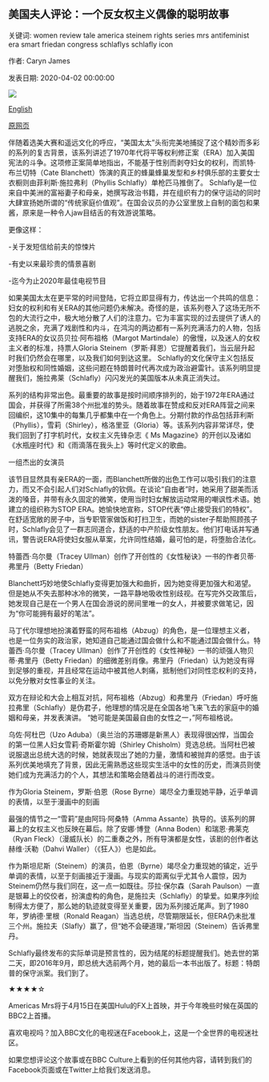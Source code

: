 ## 美国夫人评论：一个反女权主义偶像的聪明故事

关键词: women review tale america steinem rights series mrs antifeminist era smart friedan congress schlaflys schlafly icon

作者: Caryn James

发表日期: 2020-04-02 00:00:00

![](https://ichef.bbci.co.uk/wwfeatures/live/624_351/images/live/p0/88/g1/p088g1f0.jpg)

[English](Mrs%20America%20review%3A%20A%20smart%20tale%20of%20an%20anti-feminist%20icon.md)

[原网页](https://www.bbc.com/culture/story/20200402-mrs-america-review-a-smart-tale-of-an-anti-feminist-icon)

伴随着选美大赛和遥远文化的呼应，“美国太太”头衔完美地捕捉了这个精妙而多彩的系列的复古背景，该系列讲述了1970年代将平等权利修正案（ERA）加入美国宪法的斗争。这项修正案简单地指出，不能基于性别而剥夺妇女的权利，而凯特·布兰切特（Cate Blanchett）饰演的真正的蜂巢蜂巢发型和乡村俱乐部的主要女士衣橱则由菲利斯·施拉弗利（Phyllis Schlafly）单枪匹马推倒了。 Schlafly是一位来自中美洲的富裕妻子和母亲，她撰写政治书籍，并在组织有力的保守运动的同时大肆宣扬她所谓的“传统家庭价值观”。在国会议员的办公室里放上自制的面包和果酱，原来是一种令人jaw目结舌的有效游说策略。

更像这样：

-关于发短信给前夫的惊悚片

-有史以来最珍贵的情景喜剧

-迄今为止2020年最佳电视节目

如果美国太太在更平常的时间登陆，它将立即显得有力，传达出一个共鸣的信息：妇女的权利和有关ERA的其他问题仍未解决。奇怪的是，该系列卷入了这场无所不包的大流行之中，极大地分散了人们的注意力。它为丰富实现的过去提供了诱人的逃脱之余，充满了戏剧性和内斗，在鸿沟的两边都有一系列充满活力的人物，包括支持ERA的女议员贝拉·阿布祖格（Margot Martindale）的傲慢，以及迷人的女权主义者的标准，持票人Gloria Steinem（罗斯·拜恩）它提醒着我们，当云层升起时我们仍然会在哪里，以及我们如何到达这里。 Schlafly的文化保守主义包括反对堕胎权和同性婚姻，这些问题在特朗普时代再次成为政治避雷针。该系列明显提醒我们，施拉弗莱（Schlafly）闪闪发光的美国版本从未真正消失过。

系列的结构非常出色。最重要的故事是按时间顺序排列的，始于1972年ERA通过国会，并获得了所需38个州批准的势头。随着故事在赞成和反对ERA阵营之间来回编织，这10集中的每集几乎都集中在一个角色上。分期付款的作品包括菲利斯（Phyllis），雪莉（Shirley），格洛里亚（Gloria）等。该系列内容非常详尽，使我们回到了打字机时代，女权主义先锋杂志《 Ms Magazine》的开创以及诸如《水瓶座时代》和《雨滴落在我头上》等时代定义的歌曲。

一组杰出的女演员

该节目显然具有亲ERA的一面，而Blanchett所做的出色工作可以吸引我们的注意力，而又不会引起人们对Schlafly的钦佩。在谈论“自由者”时，她采用了甜美而活泼的嗓音，并带有永久固定的微笑，使用当时妇女解放运动常用的嘲讽性术语。她建立的组织称为STOP ERA。她愉快地宣称，STOP代表“停止接受我们的特权”。在舒适宽敞的房子中，当专职管家做饭和打扫卫生，而她的sister子帮助照顾孩子时，Schlafly会见了一群志同道合，舒适的中产阶级女性朋友。他们打电话并写通讯，警告说ERA将使妇女服从草案，允许同性结婚，最可怕的是，将堕胎合法化。

特蕾西·乌尔曼（Tracey Ullman）创作了开创性的《女性秘诀》一书的作者贝蒂·弗里丹（Betty Friedan）

Blanchett巧妙地使Schlafly变得更加强大和曲折，因为她变得更加强大和渴望。但是她从不失去那种冰冷的微笑，一路平静地吸收性别歧视。在写完外交政策后，她发现自己是在一个男人在国会游说的房间里唯一的女人，并被要求做笔记，因为“你可能拥有最好的笔法”。

马丁代尔理想地扮演着野蛮的阿布祖格（Abzug）的角色，是一位理想主义者，也是一位务实的政治家，她知道自己能通过国会做什么和不能通过国会做什么。特蕾西·乌尔曼（Tracey Ullman）创作了开创性的《女性神秘》一书的顽强人物贝蒂·弗里丹（Betty Friedan）的细微差别肖像。弗里丹（Friedan）认为她没有得到足够的重视，并且经常在运动中被其他人刺痛，抵制他们对同性恋权利的支持，以免分散对女性事业的关注。

双方在辩论和大会上相互对抗，阿布祖格（Abzug）和弗里丹（Friedan）呼吁施拉弗里（Schlafly）是伪君子，他理想的情况是在全国各地飞来飞去的家庭中的婚姻和母亲，并发表演讲。 “她可能是美国最自由的女性之一，”阿布祖格说。

乌佐·阿杜巴（Uzo Aduba）（奥兰治的苏珊娜是新黑人）表现得很凶悍，当国会的第一位黑人妇女雪莉·奇斯霍尔姆（Shirley Chisholm）竞选总统。当阿杜巴被说服退出总统大选的时候，她就表现出了她的力量，激情和被抛弃的感觉。由于该系列优美地填充了背景，因此无需熟悉这些现实生活中的女性的历史，而演员则使她们成为充满活力的个人，其想法和策略会随着战斗的进行而改变。

作为Gloria Steinem，罗斯·伯恩（Rose Byrne）竭尽全力重现她平静，近乎单调的表情，以至于漫画中的刻画

最强的情节之一“雪莉”是由阿玛·阿桑特（Amma Assante）执导的。该系列的屏幕上的女权主义也反映在幕后。除了安娜·博登（Anna Boden）和瑞恩·弗莱克（Ryan Fleck）（漫威队长）的二重奏之外，所有导演都是女性，该剧的创作者达赫维·沃勒（Dahvi Waller）（《狂人》）也是如此。

作为斯坦尼斯（Steinem）的演员，伯恩（Byrne）竭尽全力重现她的镇定，近乎单调的表情，以至于刻画接近于漫画。与现实的距离似乎尤其令人震惊，因为Steinem仍然与我们同在，这一点一如既往。莎拉·保尔森（Sarah Paulson）一直是银幕上的佼佼者，扮演虚构的角色，是施拉夫（Schlafly）的挚爱。如果序列绘制得太方便了，那么她的轨迹就变得至关重要，因为系列接近尾声。到了1980年，罗纳德·里根（Ronald Reagan）当选总统，尽管期限延长，但ERA仍未批准三个州。施拉夫（Slafly）赢了，但“她不会硬道理，”斯坦因（Steinem）告诉弗里丹。

Schlafly最终发布的实际单词是预言性的，因为结尾的标题提醒我们。她去世的第二天，即2016年9月，即总统大选前两个月，她的最后一本书出版了。标题：特朗普的保守派案。我们到了。

★★★★☆

Americas Mrs将于4月15日在美国Hulu的FX上首映，并于今年晚些时候在英国的BBC2上首播。

喜欢电视吗？加入BBC文化的电视迷在Facebook上，这是一个全世界的电视迷社区。

如果您想评论这个故事或在BBC Culture上看到的任何其他内容，请转到我们的Facebook页面或在Twitter上给我们发送消息。